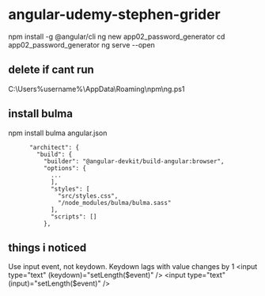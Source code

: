 # angular-udemy-stephen-grider

npm install -g @angular/cli
ng new app02_password_generator
cd app02_password_generator
ng serve --open

## delete if cant run
C:\Users\%username%\AppData\Roaming\npm\ng.ps1

## install bulma
npm install bulma
angular.json
```
      "architect": {
        "build": {
          "builder": "@angular-devkit/build-angular:browser",
          "options": {
            ...
            ],
            "styles": [
              "src/styles.css",
              "/node_modules/bulma/bulma.sass"
            ],
            "scripts": []
          },
```

## things i noticed
Use input event, not keydown. Keydown lags with value changes by 1
<input type="text" (keydown)="setLength($event)" />
<input type="text" (input)="setLength($event)" />
